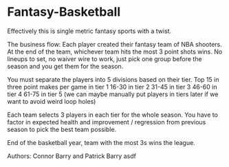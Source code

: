 # Fantasy-Basketball
Effectively this is single metric fantasy sports with a twist. 

The business flow:
Each player created their fantasy team of NBA shooters.  At the end of the team, whichever team hits the most 3 point shots wins.  No lineups to set, no waiver wire to work, just pick one group before the season and you get them for the season.  

You must separate the players into 5 divisions based on their tier. 
Top 15 in three point makes per game in tier 1
16-30 in tier 2
31-45 in tier 3
46-60 in tier 4
61-75 in tier 5 
(we can maybe manually put players in tiers later if we want to avoid weird loop holes)

Each team selects 3 players in each tier for the whole season.  You have to factor in expected health and improvement / regression from previous season to pick the best team possible.

End of the basketball year, team with the most 3s wins the league.

Authors: Connor Barry and Patrick Barry
asdf